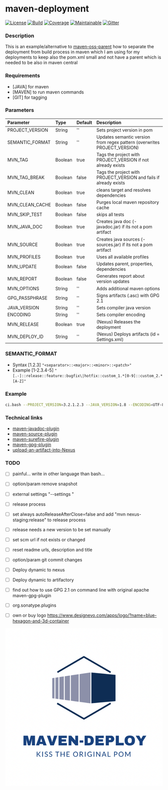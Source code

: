 # maven-deployment

[![License][License-Image]][License-Url]
[![Build][Build-Status-Image]][Build-Status-Url] 
[![Coverage][Coverage-image]][Coverage-Url] 
[![Maintainable][Maintainable-image]][Maintainable-Url] 
[![Gitter][Gitter-image]][Gitter-Url] 

### Description
This is an example/alternative to [maven-oss-parent](https://github.com/YunaBraska/maven-oss-parent) how to separate the deployment from build process in maven which I am using for my deployments to keep also the pom.xml small and not have a parent which is needed to be also in maven central 

### Requirements
* \[JAVA\] for maven 
* \[MAVEN\] to run maven commands 
* \[GIT\] for tagging

### Parameters
| Parameter       | Type    | Default |  Description                                                               |
|:----------------|:--------|:--------|:---------------------------------------------------------------------------|
| PROJECT_VERSION | String  | ''      | Sets project version in pom                                                |
| SEMANTIC_FORMAT | String  | ''      | Updates semantic version from regex pattern (overwrites PROJECT_VERSION)   |
| MVN_TAG         | Boolean | true    | Tags the project with PROJECT_VERSION if not already exists                |
| MVN_TAG_BREAK   | Boolean | false   | Tags the project with PROJECT_VERSION and fails if already exists          |
| MVN_CLEAN       | Boolean | true    | cleans target and resolves dependencies                                    |
| MVN_CLEAN_CACHE | Boolean | false   | Purges local maven repository cache                                        |
| MVN_SKIP_TEST   | Boolean | false   | skips all tests                                                            |
| MVN_JAVA_DOC    | Boolean | true    | Creates java doc (-javadoc.jar) if its not a pom artifact                  |
| MVN_SOURCE      | Boolean | true    | Creates java sources (-sources.jar) if its not a pom artifact              |
| MVN_PROFILES    | Boolean | true    | Uses all available profiles                                                |
| MVN_UPDATE      | Boolean | false   | Updates parent, properties, dependencies                                   |
| MVN_REPORT      | Boolean | false   | Generates report about version updates                                     |
| MVN_OPTIONS     | String  | ''      | Adds additional maven options                                              |
| GPG_PASSPHRASE  | String  | ''      | Signs artifacts (.asc) with GPG 2.1                                        |
| JAVA_VERSION    | String  | ''      | Sets compiler java version                                                 |
| ENCODING        | String  | ''      | Sets compiler encoding                                                     |
| MVN_RELEASE     | Boolean | true    | (Nexus) Releases the deployment                                            |
| MVN_DEPLOY_ID   | String  | ''      | (Nexus) Deploys artifacts (id = Settings.xml)                              |

### SEMANTIC_FORMAT
* Syntax \[1.2.3\]
````"<separator>::<major>::<minor>::<patch>"````
* Example \[1-2.3.4-5\]
````"[.-]::release::feature::bugfix\|hotfix::custom_1.*[0-9]::custom_2.*[A-Z]"````

### Example
````bash
ci.bash --PROJECT_VERSION=3.2.1.2.3 --JAVA_VERSION=1.8 --ENCODING=UTF-8 --MVN_PROFILES=true --MVN_CLEAN=true --MVN_UPDATE=true --MVN_JAVA_DOC=true --MVN_SOURCE=true --GIT_TAG=true
````

### Technical links
* [maven-javadoc-plugin](https://maven.apache.org/plugins/maven-javadoc-plugin/)
* [maven-source-plugin](https://maven.apache.org/plugins/maven-source-plugin/)
* [maven-surefire-plugin](http://maven.apache.org/surefire/maven-surefire-plugin/test-mojo.html)
* [maven-gpg-plugin](http://maven.apache.org/plugins/maven-gpg-plugin/usage.html)
* [upload-an-artifact-into-Nexus](https://support.sonatype.com/hc/en-us/articles/213465818-How-can-I-programmatically-upload-an-artifact-into-Nexus-2-)

### TODO
* [ ] painful... write in other language than bash...
* [ ] option/param remove snapshot
* [ ] external settings "--settings "
* [ ] release process
* [ ] set always autoReleaseAfterClose=false and add "mvn nexus-staging:release" to release process
* [ ] release needs a new version to be set manually
* [ ] set scm url if not exists or changed
* [ ] reset readme urls, description and title
* [ ] option/param git commit changes
* [ ] Deploy dynamic to nexus
* [ ] Deploy dynamic to artifactory

* [ ] find out how to use GPG 2.1 on command line with original apache maven-gpg-plugin
* [ ] org.sonatype.plugins
* [ ] own or buy logo https://www.designevo.com/apps/logo/?name=blue-hexagon-and-3d-container

![maven-deployment](src/main/resources/banner.png "maven-deployment")

[License-Url]: https://www.apache.org/licenses/LICENSE-2.0
[License-Image]: https://img.shields.io/badge/License-Apache2-blue.svg
[github-release]: https://github.com/YunaBraska/maven-deployment
[Build-Status-Url]: https://travis-ci.org/YunaBraska/maven-deployment
[Build-Status-Image]: https://travis-ci.org/YunaBraska/maven-deployment.svg?branch=master
[Coverage-Url]: https://codecov.io/gh/YunaBraska/maven-deployment?branch=master
[Coverage-image]: https://codecov.io/gh/YunaBraska/maven-deployment/branch/master/graphs/badge.svg
[Version-url]: https://github.com/YunaBraska/maven-deployment
[Version-image]: https://badge.fury.io/gh/YunaBraska%2Fmaven-deployment.svg
[Central-url]: https://search.maven.org/#search%7Cga%7C1%7Ca%3A%22maven-deployment%22
[Central-image]: https://maven-badges.herokuapp.com/maven-central/berlin.yuna/maven-deployment/badge.svg
[Maintainable-Url]: https://codeclimate.com/github/YunaBraska/maven-deployment
[Maintainable-image]: https://codeclimate.com/github/YunaBraska/maven-deployment.svg
[Gitter-Url]: https://gitter.im/nats-streaming-server-embedded/Lobby
[Gitter-image]: https://img.shields.io/badge/gitter-join%20chat%20%E2%86%92-brightgreen.svg
[Javadoc-url]: http://javadoc.io/doc/berlin.yuna/maven-deployment
[Javadoc-image]: http://javadoc.io/badge/berlin.yuna/maven-deployment.svg